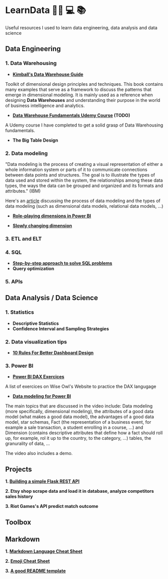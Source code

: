 # LearnData :scientist: :computer: :books:
Useful resources I used to learn data engineering, data analysis and data science

## Data Engineering
### 1. Data Warehousing

- **[Kimball's Data Warehouse Guide](https://drive.google.com/file/d/1N-1gvleB9G-csHTTwjeQ5Ac_-P3Wr2Cd/view?usp=sharing)**

Toolkit of dimensional design principles and techniques. This book contains many examples that serve as a framework to discuss the patterns that
emerge in dimensional modeling. It is mainly used as a reference when designing **Data Warehouses** and understanding their purpose in the world of business intelligence and analytics.

- **[Data Warehouse Fundamentals Udemy Course](https://www.udemy.com/course/data-warehouse-fundamentals-for-beginners/?ranMID=39197&ranEAID=GjbDpcHcs4w&ranSiteID=GjbDpcHcs4w-Z4loChyTwoEeSbWrJLz3Jw&utm_source=aff-campaign&LSNPUBID=GjbDpcHcs4w&utm_medium=udemyads) (TODO)**

A Udemy course I have completed to get a solid grasp of Data Warehousing fundamentals.

- **The Big Table Design**

### 2. Data modeling

"Data modeling is the process of creating a visual representation of either a whole information system or parts of it to communicate connections between data points and structures. The goal is to illustrate the types of data used and stored within the system, the relationships among these data types, the ways the data can be grouped and organized and its formats and attributes." (IBM)

Here's an [article](https://www.ibm.com/cloud/learn/data-modeling) discussing the process of data modeling and the types of data modeling (such as dimensional data models, relational data models, ...)

- **[Role-playing dimensions in Power BI](https://towardsdatascience.com/role-playing-dimensions-in-power-bi-185dc58f90f1)**

- **[Slowly changing dimension](https://en.wikipedia.org/wiki/Slowly_changing_dimension)**

### 3. ETL and ELT
### 4. SQL
- **[Step-by-step approach to solve SQL problems](https://www.youtube.com/watch?v=tNXliLTlrV8)**
- **Query optimization**
### 5. APIs 

## Data Analysis / Data Science
### 1. Statistics

- **Descriptive Statistics**
- **Confidence Interval and Sampling Strategies**

### 2. Data visualization tips
- **[10 Rules For Better Dashboard Design](https://uxplanet.org/10-rules-for-better-dashboard-design-ef68189d734c)**

### 3. Power BI
- **[Power BI DAX Exercices](https://www.wiseowl.co.uk/power-bi/exercises/)**

A list of exercices on Wise Owl's Website to practice the DAX langugage

- **[Data modeling for Power BI](https://www.youtube.com/watch?v=MrLnibFTtbA)**

The main topics that are discussed in the video include: Data modeling (more specifically, dimensional modeling), the attributes of a good data model (what makes a good data model), the advantages of a good data model, star schemas, Fact (the representation of a business event, for example a sale transaction, a student enrolling in a course, ...) and Dimension (contains descriptive attributes that define how a fact should roll up, for example, rol it up to the country, to the category, ...) tables, the granurality of data, ...

The video also includes a demo.
## Projects
**1. [Building a simple Flask REST API](https://github.com/Abddab/Building-a-Flask-REST-API)**

**2. Etsy shop scrape data and load it in database, analyze competitors sales history**

**3. Riot Games's API predict match outcome**

## Toolbox
## Markdown
**1. [Markdown Language Cheat Sheet](https://www.markdownguide.org/cheat-sheet/)**

**2. [Emoji Cheat Sheet](https://github.com/ikatyang/emoji-cheat-sheet/blob/master/README.md)**

**3. [A good README template](https://gist.github.com/PurpleBooth/109311bb0361f32d87a2#file-readme-template-md)**


